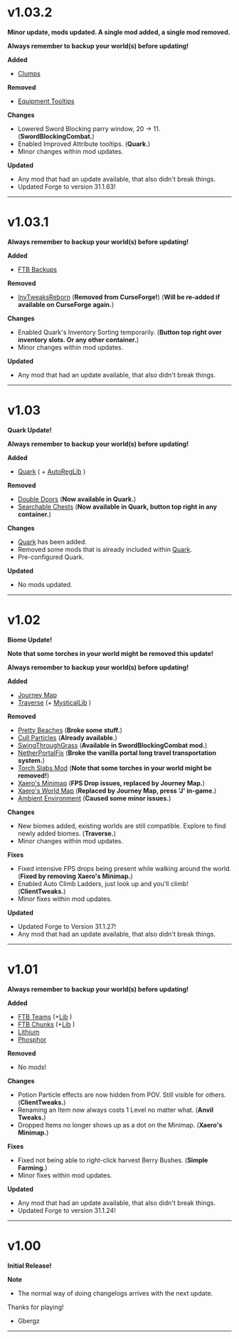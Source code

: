 <h1>v1.03.2</h1>

**Minor update, mods updated. A single mod added, a single mod removed.**

**Always remember to backup your world(s) before updating!**


**Added**
- [Clumps](https://www.curseforge.com/minecraft/mc-mods/clumps)


**Removed**
- [Equipment Tooltips](https://www.curseforge.com/minecraft/mc-mods/equipment-tooltips)


**Changes**
- Lowered Sword Blocking parry window, 20 -> 11. (**SwordBlockingCombat.**)
- Enabled Improved Attribute tooltips. (**Quark.**)
- Minor changes within mod updates.


**Updated**
- Any mod that had an update available, that also didn't break things.
- Updated Forge to version 31.1.63!

---------------

<h1>v1.03.1</h1>

**Always remember to backup your world(s) before updating!**


**Added**
- [FTB Backups](https://jenkins.latmod.com/downloadlinks/)


**Removed**
- [InvTweaksReborn](https://www.curseforge.com/minecraft/mc-mods/it-reborn) (**Removed from CurseForge!**) (**Will be re-added if available on CurseForge again.**)


**Changes**
- Enabled Quark's Inventory Sorting temporarily. (**Button top right over inventory slots. Or any other container.**)
- Minor changes within mod updates.


**Updated**
- Any mod that had an update available, that also didn't break things.

---------------

<h1>v1.03</h1>

**Quark Update!**

**Always remember to backup your world(s) before updating!**


**Added**
- [Quark](https://www.curseforge.com/minecraft/mc-mods/quark) ( + [AutoRegLib](https://www.curseforge.com/minecraft/mc-mods/autoreglib) )


**Removed**
- [Double Doors](https://www.curseforge.com/minecraft/mc-mods/double-doors) (**Now available in Quark.**)
- [Searchable Chests](https://www.curseforge.com/minecraft/mc-mods/searchable-chests) (**Now available in Quark, button top right in any container.**)


**Changes**
- [Quark](https://www.curseforge.com/minecraft/mc-mods/quark) has been added.
- Removed some mods that is already included within [Quark](https://www.curseforge.com/minecraft/mc-mods/quark).
- Pre-configured Quark.


**Updated**
- No mods updated.

---------------

<h1>v1.02</h1>

**Biome Update!**

**Note that some torches in your world might be removed this update!**

**Always remember to backup your world(s) before updating!**


**Added**
- [Journey Map](https://www.curseforge.com/minecraft/mc-mods/journeymap)
- [Traverse](https://www.curseforge.com/minecraft/mc-mods/traverse-legacy-continued) (+ [MysticalLib](https://www.curseforge.com/minecraft/mc-mods/mysticallib) )


**Removed**
- [Pretty Beaches](https://www.curseforge.com/minecraft/mc-mods/pretty-beaches) (**Broke some stuff.**)
- [Cull Particles](https://www.curseforge.com/minecraft/mc-mods/cull-particles) (**Already available.**)
- [SwingThroughGrass](https://www.curseforge.com/minecraft/mc-mods/swingthroughgrass) (**Available in SwordBlockingCombat mod.**)
- [NetherPortalFix](https://www.curseforge.com/minecraft/mc-mods/netherportalfix) (**Broke the vanilla portal long travel transportation system.**)
- [Torch Slabs Mod](https://www.curseforge.com/minecraft/mc-mods/torchslabs-mod) (**Note that some torches in your world might be removed!**)
- [Xaero's Minimap](https://www.curseforge.com/minecraft/mc-mods/xaeros-minimap) (**FPS Drop issues, replaced by Journey Map.**)
- [Xaero's World Map](https://www.curseforge.com/minecraft/mc-mods/xaeros-world-map) (**Replaced by Journey Map, press 'J' in-game.**)
- [Ambient Environment](https://www.curseforge.com/minecraft/mc-mods/ambient-environment) (**Caused some minor issues.**)


**Changes**
- New biomes added, existing worlds are still compatible. Explore to find newly added biomes. (**Traverse.**)
- Minor changes within mod updates.


**Fixes**
- Fixed intensive FPS drops being present while walking around the world. (**Fixed by removing Xaero's Minimap.**)
- Enabled Auto Climb Ladders, just look up and you'll climb! (**ClientTweaks.**)
- Minor fixes within mod updates.


**Updated**
- Updated Forge to Version 31.1.27!
- Any mod that had an update available, that also didn't break things.

---------------

<h1>v1.01</h1>

**Always remember to backup your world(s) before updating!**


**Added**
- [FTB Teams](https://jenkins.latmod.com/job/FTB-Teams/) (+[Lib](https://jenkins.latmod.com/job/FTB-GUI-Library/) )
- [FTB Chunks](https://jenkins.latmod.com/job/FTB-Chunks/) (+[Lib](https://jenkins.latmod.com/job/FTB-GUI-Library/) )
- [Lithium](https://www.curseforge.com/minecraft/mc-mods/lithium)
- [Phosphor](https://www.curseforge.com/minecraft/mc-mods/phosphor)


**Removed**
- No mods!


**Changes**
- Potion Particle effects are now hidden from POV. Still visible for others. (**ClientTweaks.**)
- Renaming an Item now always costs 1 Level no matter what. (**Anvil Tweaks.**)
- Dropped Items no longer shows up as a dot on the Minimap. (**Xaero's Minimap.**)


**Fixes**
- Fixed not being able to right-click harvest Berry Bushes. (**Simple Farming.**)
- Minor fixes within mod updates.


**Updated**
- Any mod that had an update available, that also didn't break things.
- Updated Forge to version 31.1.24!

---------------

<h1>v1.00</h1>

**Initial Release!**


**Note**
- The normal way of doing changelogs arrives with the next update.

Thanks for playing!
- Gbergz

---------------